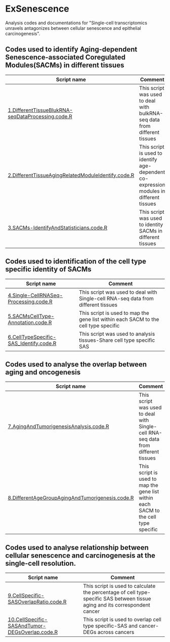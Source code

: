 # ExSenescence
Analysis codes and documentations for "Single-cell transcriptomics unravels antagonizes between cellular senescence and epithelial carcinogenesis".

## Codes used to identify Aging-dependent Senescence-associated Coregulated Modules(SACMs) in different tissues
|Script name|Comment| 
|-----------|-------| 
|[1.DifferentTissueBlukRNA-seqDataProcessing.code.R](xx)|This script was used to deal with bulkRNA-seq data from different tissues|
|[2.DifferentTissueAgingRelatedModuleIdentify.code.R](xx)|This script is used to identify age-dependent co-expression modules in different tissues|
|[3.SACMs-IdentifyAndStatisticians.code.R](xx)|This script was used to identity SACMs in different tissues|


## Codes used to identification of the cell type specific identity of SACMs
|Script name|Comment| 
|-----------|-------| 
|[4.Single-CellRNASeq-Processing.code.R](xx)|This script was used to deal with Single-cell RNA-seq data from different tissues|
|[5.SACMsCellType-Annotation.code.R](xx)|This script is used to map the gene list within each SACM to the cell type specific|
|[6.CellTypeSpecific-SAS_Identify.code.R](xx)|This script was used to analysis tissues-Share cell type specific SAS|

## Codes used to analyse the overlap between aging and oncogenesis
|Script name|Comment| 
|-----------|-------| 
|[7.AgingAndTumorigenesisAnalysis.code.R](xx)|This script was used to deal with Single-cell RNA-seq data from different tissues|
|[8.DifferentAgeGroupAgingAndTumorigenesis.code.R](xx)|This script is used to map the gene list within each SACM to the cell type specific|

## Codes used to analyse relationship between cellular senescence and carcinogenesis at the single-cell resolution.
|Script name|Comment| 
|-----------|-------| 
|[9.CellSpecific-SASOverlapRatio.code.R](xx)|This script is used to calculate the percentage of cell type-specific SAS between tissue aging and its correspondent cancer|
|[10.CellSpecific-SASAndTumor-DEGsOverlap.code.R](xx)|This script is used to overlap cell type specific-SAS and cancer-DEGs across cancers|
